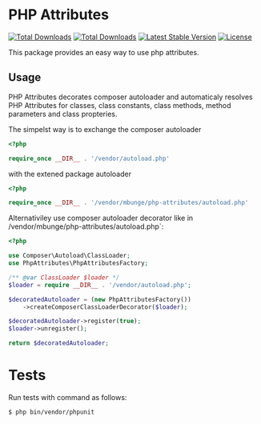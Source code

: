 # PHP Attributes

<a href="https://packagist.org/packages/mbunge/php-attributes"><img src="https://img.shields.io/packagist/php-v/mbunge/php-attributes" alt="Total Downloads"></a>
<a href="https://packagist.org/packages/mbunge/php-attributes"><img src="https://img.shields.io/packagist/dt/mbunge/php-attributes" alt="Total Downloads"></a>
<a href="https://packagist.org/packages/mbunge/php-attributes"><img src="https://img.shields.io/packagist/v/mbunge/php-attributes" alt="Latest Stable Version"></a>
<a href="https://packagist.org/packages/mbunge/php-attributes"><img src="https://img.shields.io/packagist/l/mbunge/php-attributes" alt="License"></a>

This package provides an easy way to use php attributes.

## Usage

PHP Attributes decorates composer autoloader and automaticaly resolves PHP Attributes 
for classes, class constants, class methods, method parameters and class propteries.

The simpelst way is to exchange the composer autoloader

```php
<?php

require_once __DIR__ . '/vendor/autoload.php'
```

with the extened package autoloader

```php
<?php

require_once __DIR__ . '/vendor/mbunge/php-attributes/autoload.php'
```

Alternativiley use composer autoloader decorator like in /vendor/mbunge/php-attributes/autoload.php`:

```php
<?php

use Composer\Autoload\ClassLoader;
use PhpAttributes\PhpAttributesFactory;

/** @var ClassLoader $loader */
$loader = require __DIR__ . '/vendor/autoload.php';

$decoratedAutoloader = (new PhpAttributesFactory())
    ->createComposerClassLoaderDecorator($loader);

$decoratedAutoloader->register(true);
$loader->unregister();

return $decoratedAutoloader;
```

# Tests

Run tests with command as follows:

```
$ php bin/vendor/phpunit
```




